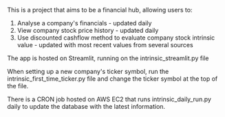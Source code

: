 This is a project that aims to be a financial hub, allowing users to:
1. Analyse a company's financials - updated daily
2. View company stock price history - updated daily
3. Use discounted cashflow method to evaluate company stock intrinsic value - updated with most recent values from several sources


The app is hosted on Streamlit, running on the intrinsic_streamlit.py file

When setting up a new company's ticker symbol, run the intrinsic_first_time_ticker.py file and change the ticker symbol at the top of the file.

There is a CRON job hosted on AWS EC2 that runs intrinsic_daily_run.py daily to update the database with the latest information.
